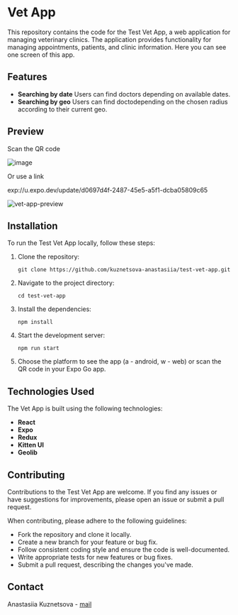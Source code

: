 # Vet App

This repository contains the code for the Test Vet App, a web application for managing veterinary clinics. The application provides functionality for managing appointments, patients, and clinic information. Here you can see one screen of this app.

## Features

- **Searching by date** Users can find doctors depending on available dates.
- **Searching by geo** Users can find doctodepending on the chosen radius according to their current geo.

## Preview

Scan the QR code

![image](https://github.com/kuznetsova-anastasiia/test-vet-app/assets/111063225/bd4193b2-1622-446c-a2f7-a0b78d134506)

Or use a link

exp://u.expo.dev/update/d0697d4f-2487-45e5-a5f1-dcba05809c65

![vet-app-preview](https://github.com/kuznetsova-anastasiia/test-vet-app/assets/111063225/57105c17-8ecb-4254-97d1-8a9d930922ac)

## Installation

To run the Test Vet App locally, follow these steps:

1. Clone the repository:

   ```shell
   git clone https://github.com/kuznetsova-anastasiia/test-vet-app.git
   ```

2. Navigate to the project directory:

   ```shell
   cd test-vet-app
   ```

3. Install the dependencies:

   ```shell
   npm install
   ```

5. Start the development server:

   ```shell
   npm run start
   ```

6. Choose the platform to see the app (a - android, w - web) or scan the QR code in your Expo Go app.

## Technologies Used

The Vet App is built using the following technologies:

- **React**
- **Expo**
- **Redux**
- **Kitten UI**
- **Geolib**

## Contributing

Contributions to the Test Vet App are welcome. If you find any issues or have suggestions for improvements, please open an issue or submit a pull request.

When contributing, please adhere to the following guidelines:

- Fork the repository and clone it locally.
- Create a new branch for your feature or bug fix.
- Follow consistent coding style and ensure the code is well-documented.
- Write appropriate tests for new features or bug fixes.
- Submit a pull request, describing the changes you've made.

## Contact

Anastasiia Kuznetsova - [mail](mailto:anastasiia.kzntsva@gmail.com)
